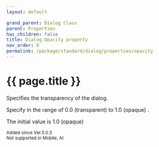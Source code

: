 ```yaml
---
layout: default

grand_parent: Dialog Class
parent: Properties
has_children: false
title: Dialog.Opacity property
nav_order: 9
permalink: /package/standard/dialog/properties/opacity
---
```

# {{ page.title }}

Specifies the transparency of the dialog.

Specify in the range of 0.0 (transparent) to 1.0 (opaque) .

 

The initial value is 1.0 (opaque) 

<small>Added since Ver.5.0.3 <br> Not supported in Mobile, AI</small>